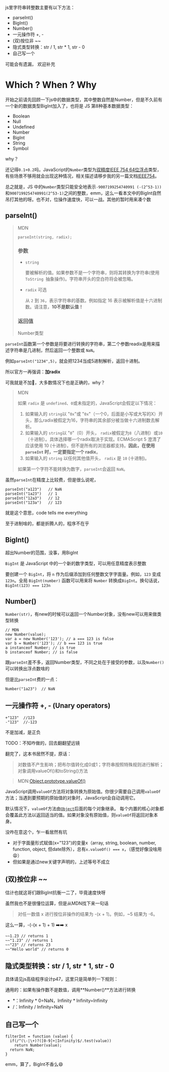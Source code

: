 js里字符串转整数主要有以下方法：

- parseInt()
- BigInt()
- Number()
- 一元操作符 +, -
- (双)按位非 ~~
- 隐式类型转换：str / 1, str * 1, str - 0
- 自己写一个

可能会有遗漏， 欢迎补充

# Which ? When ? Why

开始之前请先回顾一下js中的数据类型，其中整数自然是Number，但是不久前有一个新的数据类型BigInt加入了，也将是 JS 第8种基本数据类型：

- Boolean
- Null
- Undefined
- Number 
- BigInt
- String
- Symbol

why？

还记得`0.1+0.2`吗，JavaScript的`Number`类型为[双精度IEEE 754 64位浮点](https://en.wikipedia.org/wiki/Floating-point_arithmetic)类型，有些场景不够用就会出现这种情况，相关描述请移步我的另一篇文档[IEEE754](../js高级程序设计/IEEE754.md)。

总之就是，JS 中的`Number`类型只能安全地表示`-9007199254740991 (-(2^53-1))` 和`9007199254740991(2^53-1)`之间的整数，emm，这么一看本文中的BigInt自然吊打其他的呀。也不对，位操作速度快，可以一战。其他的暂时用来凑个数

## parseInt()

> MDN
>
> ```
> parseInt(string, radix);
> ```
>
> ### 参数
>
> - `string`
>
>   要被解析的值。如果参数不是一个字符串，则将其转换为字符串(使用  `ToString `抽象操作)。字符串开头的空白符将会被忽略。
>
> - `radix` 可选
>
>   从 `2` 到 `36`，表示字符串的基数。例如指定 16 表示被解析值是十六进制数。请注意，**10不是默认值！**
>
> ### 返回值
>
> Number类型

`parseInt`函数第一个参数是将要进行转换的字符串，第二个参数readix是用来描述字符串是几进制，然后返回一个整数或 `NaN`。

例如`parseInt("1234",5)`，就会把1234当成5进制解析，返回十进制。

所以官方一再强调：**加radix**

可我就是不加:dog:，大多数情况下也是正确的，why？

> MDN
>
> 如果 `radix` 是 `undefined`、`0`或未指定的，JavaScript会假定以下情况：
>
> 1. 如果输入的 `string`以 "`0x`"或 "`0x`"（一个0，后面是小写或大写的X）开头，那么radix被假定为16，字符串的其余部分被当做十六进制数去解析。
> 2. 如果输入的 `string`以 "`0`"（0）开头， `radix`被假定为`8`（八进制）或`10`（十进制）。具体选择哪一个radix取决于实现。ECMAScript 5 澄清了应该使用 10 (十进制)，但不是所有的浏览器都支持。**因此，在使用 `parseInt` 时，一定要指定一个 radix**。
> 3. 如果输入的 `string` 以任何其他值开头， `radix` 是 `10` (十进制)。
>
> 如果第一个字符不能转换为数字，`parseInt`会返回 `NaN`。

虽然`parseInt`在精度上比较费，但是很么说呢，

```
parseInt("a123")   // NaN
parseInt("1a23")   // 1
parseInt("12a3")   // 12
parseInt("123a")   // 123
```

就是这个意思，code tells me everything

至于进制啥的，都是折腾人的，程序不在乎

## BigInt()

超出Number的范围，没事，用BigInt

`BigInt` 是 JavaScript 中的一个新的数字类型，可以用任意精度表示整数

要创建一个 `BigInt`，将 `n` 作为后缀添加到任何整数文字字面量。例如，`123` 变成 `123n`。全局 `BigInt(number)` 函数可以用来将 `Number` 转换成`BigInt`。换句话说，`BigInt(123) === 123n`

## Number()

`Number(str)`，有new的时候可以返回一个Number对象，没有new可以用来做类型转换

```
// MDN
new Number(value); 
var a = new Number('123'); // a === 123 is false
var b = Number('123'); // b === 123 is true
a instanceof Number; // is true
b instanceof Number; // is false
```

跟`parseInt`差不多，返回Number类型，不同之处在于接受的参数，以及`Number()`可以转换出浮点数啥的

但是比`parseInt`费的一点：

```
Number("1a23")  // NaN
```

## 一元操作符 +, - (Unary operators)

```
+"123"  //123
-"123"  //-123
```

不是加减，是正负

TODO：不知咋做的，回去翻翻望远镜

翻完了，这本书居然不提，原话：

> 对数值不产生影响；把布尔值转化成0或1；字符串按照特殊规则进行解析；对象调用valueOf()和toString()方法

> MDN:[Object.prototype.valueOf()](https://developer.mozilla.org/zh-CN/docs/Web/JavaScript/Reference/Global_Objects/Object/valueOf)

JavaScript调用`valueOf`方法将对象转换为原始值。你很少需要自己调用`valueOf`方法；当遇到要预期的原始值的对象时，JavaScript会自动调用它。

默认情况下，`valueOf`方法由[`Object`](https://developer.mozilla.org/zh-CN/docs/Web/JavaScript/Reference/Global_Objects/Object)后面的每个对象继承。 每个内置的核心对象都会覆盖此方法以返回适当的值。如果对象没有原始值，则`valueOf`将返回对象本身。

没咋在意这个，乍一看居然有坑

- 对于字面量形式赋值(x="123")的变量x（array, string, boolean, number, function, object, 但date除外），总有`x.valueOf() === x`，（感觉好像没啥用:weary:）
- 但如果是通过new关键字声明的，上述等号不成立

## (双)按位非 ~~

估计也就这哥们跟BigInt抗衡一二了，毕竟速度快呀

虽然我也不是很懂位运算，但是从MDN找下来一句话

> 对任一数值 x 进行按位非操作的结果为 -(x + 1)。例如，~5 结果为 -6。

这么一算，-(-(x + 1) + 1) :arrow_right::arrow_right: x

```
~~1.23 // returns 1
~~"1.23" // returns 1
~~"23" // returns 23
~~"Hello world" // returns 0
```



## 隐式类型转换：str / 1, str * 1, str - 0

具体请见js高级程序设计p47，这里只是简单列一下规则：

通用的：如果有操作数不是数值，调用**Number()**方法进行转换

- *：Infinity \* 0=NaN，Infinity \* Infinity=Infinity
- /：Infinity / Infinity=NaN

## 自己写一个

```
filterInt = function (value) {
  if(/^(\-|\+)?([0-9]+|Infinity)$/.test(value))
    return Number(value);
  return NaN;
}
```

emm，算了，BigInt不香么:smile: